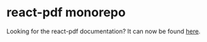 # react-pdf monorepo

Looking for the react-pdf documentation? It can now be found [here](packages/react-pdf/README.md).
